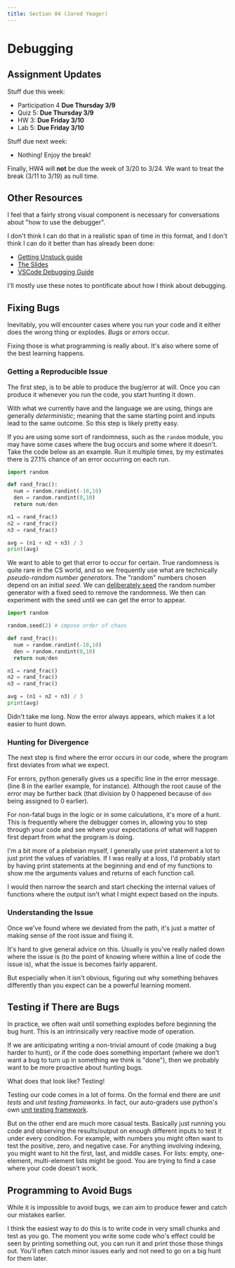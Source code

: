 ```yaml
---
title: Section 04 (Jared Yeager)
---
```


# Debugging

## Assignment Updates

Stuff due this week:
* Participation 4 **Due Thursday 3/9**
* Quiz 5: **Due Thursday 3/9**
* HW 3: **Due Friday 3/10**
* Lab 5: **Due Friday 3/10**

Stuff due next week:
* Nothing! Enjoy the break!

Finally, HW4 will **not** be due the week of 3/20 to 3/24.
We want to treat the break (3/11 to 3/19) as null time.

## Other Resources

I feel that a fairly strong visual component is necessary
for conversations about "how to use the debugger".

I don't think I can do that in a realistic span of time in this format,
and I don't think I can do it better than has already been done:
* [Getting Unstuck guide](../guides/getting-unstuck)
* [The Slides](.)
* [VSCode Debugging Guide](https://code.visualstudio.com/docs/editor/debugging)

I'll mostly use these notes to pontificate about how I think about debugging.

## Fixing Bugs

Inevitably, you will encounter cases where you run your code
and it either does the wrong thing or explodes. *Bugs* or *errors* occur.

Fixing those is what programming is really about.
It's also where some of the best learning happens.

### Getting a Reproducible Issue

The first step, is to be able to produce the bug/error at will.
Once you can produce it whenever you run the code, you start hunting it down.

With what we currently have and the language we are using,
things are generally *deterministic*;
meaning that the same starting point and inputs lead to the same outcome.
So this step is likely pretty easy.

If you are using some sort of randomness, such as the `random` module,
you may have some cases where the bug occurs and some where it doesn't.
Take the code below as an example. Run it multiple times, by my estimates there
is 27.1% chance of an error occurring on each run.

```py live_py title=Random
import random

def rand_frac():
  num = random.randint(-10,10)
  den = random.randint(0,10)
  return num/den

n1 = rand_frac()
n2 = rand_frac()
n3 = rand_frac()

avg = (n1 + n2 + n3) / 3
print(avg)
```

We want to able to get that error to occur for certain.
True randomness is quite rare in the CS world, and so we frequently use what are
technically *pseudo-random number generators*.
The "random" numbers chosen depend on an initial *seed*.
We can [deliberately seed](https://docs.python.org/3/library/random.html#random.seed)
the random number generator with a fixed seed to remove the randomness.
We then can experiment with the seed until we can get the error to appear.

```py live_py title=Seed
import random

random.seed(2) # impose order of chaos

def rand_frac():
  num = random.randint(-10,10)
  den = random.randint(0,10)
  return num/den

n1 = rand_frac()
n2 = rand_frac()
n3 = rand_frac()

avg = (n1 + n2 + n3) / 3
print(avg)
```

Didn't take me long. Now the error always appears, which makes it a lot easier to hunt down.

### Hunting for Divergence

The next step is find where the error occurs in our code,
where the program first deviates from what we expect.

For errors, python generally gives us a specific line in the error message.
(line 8 in the earlier example, for instance).
Although the root cause of the error may be further back
(that division by 0 happened because of `den` being assigned to 0 earlier).

For non-fatal bugs in the logic or in some calculations, it's more of a hunt.
This is frequently where the debugger comes in, allowing you to step through your code
and see where your expectations of what will happen first depart from what the program is doing.

I'm a bit more of a plebeian myself,
I generally use print statement a lot to just print the values of variables.
If I was really at a loss, I'd probably start by having print statements at the
beginning and end of my functions to show me the arguments values and returns of each function call.

I would then narrow the search and start checking the internal values of functions where
the output isn't what I might expect based on the inputs.

### Understanding the Issue

Once we've found where we deviated from the path,
it's just a matter of making sense of the root issue and fixing it.

It's hard to give general advice on this.
Usually is you've really nailed down where the issue is
(to the point of knowing where within a line of code the issue is),
what the issue is becomes fairly apparent.

But especially when it isn't obvious,
figuring out why something behaves differently than you expect can be a powerful learning moment.

## Testing if There are Bugs

In practice, we often wait until something explodes before beginning the bug hunt.
This is an intrinsically very reactive mode of operation.

If we are anticipating writing a non-trivial amount of code (making a bug harder to hunt),
or if the code does something important
(where we don't want a bug to turn up in something we think is "done"),
then we probably want to be more proactive about hunting bugs.

What does that look like? Testing!

Testing our code comes in a lot of forms. On the formal end there are
*unit tests* and *unit testing frameworks*. In fact, our auto-graders
use python's own [unit testing framework](https://docs.python.org/3/library/unittest.html).

But on the other end are much more casual tests.
Basically just running you code and observing the results/output
on enough different inputs to test it under every condition.
For example, with numbers you might often want to test the positive, zero, and negative case.
For anything involving indexing, you might want to hit the first, last, and middle cases.
For lists: empty, one-element, multi-element lists might be good.
You are trying to find a case where your code doesn't work.

## Programming to Avoid Bugs

While it is impossible to avoid bugs,
we can aim to produce fewer and catch our mistakes earlier.

I think the easiest way to do this is to write code in very small chunks and test as you go.
The moment you write some code who's effect could be seen by printing something out,
you can run it and print those those things out.
You'll often catch minor issues early and not need to go on a big hunt for them later.

